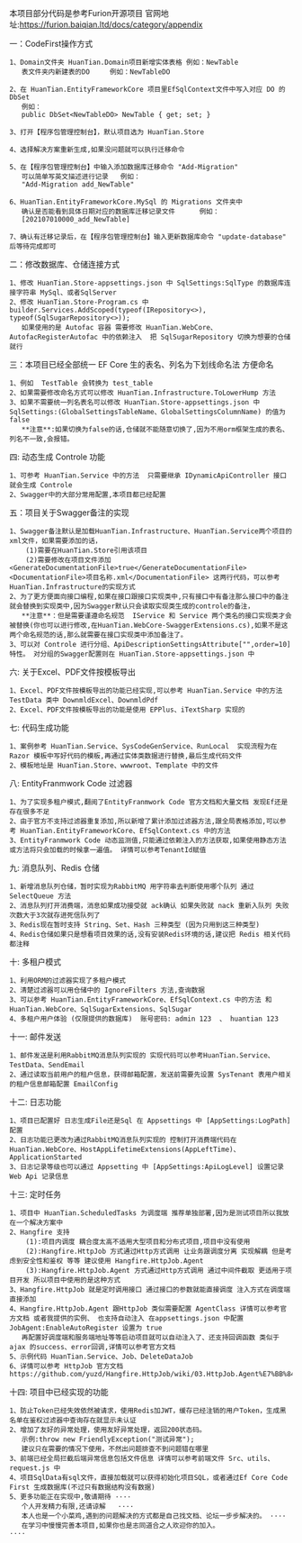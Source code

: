 本项目部分代码是参考Furion开源项目   官网地址:https://furion.baiqian.ltd/docs/category/appendix

一：CodeFirst操作方式

    1、Domain文件夹 HuanTian.Domain项目新增实体表格 例如：NewTable
	   表文件夹内新建表的DO     例如：NewTableDO

    2、在 HuanTian.EntityFrameworkCore 项目里EfSqlContext文件中写入对应 DO 的 DbSet
       例如：
       public DbSet<NewTableDO> NewTable { get; set; }

    3、打开【程序包管理控制台】，默认项目选为 HuanTian.Store

    4、选择解决方案重新生成,如果没问题就可以执行迁移命令

    5、在【程序包管理控制台】中输入添加数据库迁移命令 "Add-Migration"
       可以简单写英文描述进行记录   例如：
       "Add-Migration add_NewTable"

    6、HuanTian.EntityFrameworkCore.MySql 的 Migrations 文件夹中
       确认是否能看到具体日期对应的数据库迁移记录文件      例如：
       [202107010000_add_NewTable]

    7、确认有迁移记录后，在【程序包管理控制台】输入更新数据库命令 "update-database" 后等待完成即可

二：修改数据库、仓储连接方式

    1、修改 HuanTian.Store-appsettings.json 中 SqlSettings:SqlType 的数据库连接字符串 MySql、或者SqlServer
    2、修改 HuanTian.Store-Program.cs 中 builder.Services.AddScoped(typeof(IRepository<>), typeof(SqlSugarRepository<>)); 
       如果使用的是 Autofac 容器 需要修改 HuanTian.WebCore、AutofacRegisterAutofac 中的依赖注入  把 SqlSugarRepository 切换为想要的仓储就行

三：本项目已经全部统一 EF Core 生的表名、列名为下划线命名法  方便命名
    
    1、例如  TestTable 会转换为 test_table
    2、如果需要修改命名方式可以修改 HuanTian.Infrastructure.ToLowerHump 方法
    3、如果不需要统一列名表名可以修改 HuanTian.Store-appsettings.json 中 SqlSettings:(GlobalSettingsTableName、GlobalSettingsColumnName) 的值为 false 
       **注意**:如果切换为false的话,仓储就不能随意切换了,因为不用orm框架生成的表名、列名不一致,会报错。

四: 动态生成 Controle 功能

    1、可参考 HuanTian.Service 中的方法  只需要继承 IDynamicApiController 接口就会生成 Controle
    2、Swagger中的大部分常用配置,本项目都已经配置

五：项目关于Swagger备注的实现

    1、Swagger备注默认是加载HuanTian.Infrastructure、HuanTian.Service两个项目的xml文件，如果需要添加的话，
        (1)需要在HuanTian.Store引用该项目 
        (2)需要修改在项目文件添加 <GenerateDocumentationFile>true</GenerateDocumentationFile> <DocumentationFile>项目名称.xml</DocumentationFile> 这两行代码，可以参考HuanTian.Infrastructure的实现方式
    2、为了更方便面向接口编程,如果在接口跟接口实现类中,只有接口中有备注那么接口中的备注就会替换到实现类中,因为Swagger默认只会读取实现类生成的controle的备注，
       **注意**：但是需要谨遵命名规范  IService 和 Service 两个类名的接口实现类才会被替换(你也可以进行修改,在HuanTian.WebCore-SwaggerExtensions.cs),如果不是这两个命名规范的话,那么就需要在接口实现类中添加备注了。
    3、可以对 Controle 进行分组、ApiDescriptionSettingsAttribute["",order=10]特性。 对分组的Swagger配置则在 HuanTian.Store-appsettings.json 中

六: 关于Excel、PDF文件按模板导出

    1、Excel、PDF文件按模板导出的功能已经实现,可以参考 HuanTian.Service 中的方法 TestData 类中 DownmldExcel、DownmldPdf
	2、Excel、PDF文件按模板导出的功能是使用 EPPlus、iTextSharp 实现的

七: 代码生成功能
    
    1、案例参考 HuanTian.Service、SysCodeGenService、RunLocal  实现流程为在 Razor 模板中写好代码的模板,再通过实体类数据进行替换,最后生成代码文件 
    2、模板地址是 HuanTian.Store、wwwroot、Template 中的文件

八: EntityFranmwork Code 过滤器

    1、为了实现多租户模式,翻阅了EntityFranmwork Code 官方文档和大量文档 发现Ef还是存在很多不足
    2、由于官方不支持过滤器重复添加,所以新增了累计添加过滤器方法,跟全局表格添加,可以参考 HuanTian.EntityFrameworkCore、EfSqlContext.cs 中的方法
    3、EntityFranmwork Code 动态监测值,只能通过依赖注入的方法获取,如果使用静态方法或方法将只会加载的时候拿一遍值。 详情可以参考TenantId赋值

九: 消息队列、Redis 仓储
    
    1、新增消息队列仓储，暂时实现为RabbitMQ 用字符串去判断使用哪个队列 通过 SelectQueue 方法
    2、消息队列打开消费端，消息如果成功接受就 ack确认 如果失败就 nack 重新入队列 失败次数大于3次就存进死信队列了
    3、Redis现在暂时支持 String、Set、Hash 三种类型 (因为只用到这三种类型)
    4、Redis仓储如果只是想看项目效果的话,没有安装Redis环境的话,建议把 Redis 相关代码都注释 

十: 多租户模式

    1、利用ORM的过滤器实现了多租户模式
    2、清楚过滤器可以用仓储中的 IgnoreFilters 方法,查询数据
    3、可以参考 HuanTian.EntityFrameworkCore、EfSqlContext.cs 中的方法 和 HuanTian.WebCore、SqlSugarExtensions、SqlSugar
    4、多租户用户体验 (仅限提供的数据库)  账号密码: admin 123  、 huantian 123

十一: 邮件发送

    1、邮件发送是利用RabbitMQ消息队列实现的 实现代码可以参考HuanTian.Service、TestData、SendEmail
    2、通过读取当前用户的租户信息，获得邮箱配置，发送前需要先设置 SysTenant 表用户相关的租户信息邮箱配置 EmailConfig

十二: 日志功能
    
    1、项目已配置好 日志生成File还是Sql 在 Appsettings 中 [AppSettings:LogPath]配置
    2、日志功能已更改为通过RabbitMQ消息队列实现的 控制打开消费端代码在 HuanTian.WebCore、HostAppLifetimeExtensions(AppLeftTime)、ApplicationStarted
    3、日志记录等级也可以通过 Appsetting 中 [AppSettings:ApiLogLevel] 设置记录 Web Api 记录信息

十三: 定时任务

    1、项目中 HuanTian.ScheduledTasks 为调度端 推荐单独部署,因为是测试项目所以我放在一个解决方案中
    2、Hangfire 支持 
        (1):项目内调度 耦合度太高不适用大型项目和分布式项目,项目中没有使用
        (2):Hangfire.HttpJob 方式通过Http方式调用 让业务跟调度分离 实现解耦 但是考虑到安全性和鉴权 等等 建议使用 Hangfire.HttpJob.Agent
        (3):Hangfire.HttpJob.Agent 方式通过Http方式调用 通过中间件截取 更适用于项目开发 所以项目中使用的是这种方式
    3、Hangfire.HttpJob 就是定时调用接口 通过接口的参数就能直接调度 注入方式在调度端直接添加
    4、Hangfire.HttpJob.Agent 跟HttpJob 类似需要配置 AgentClass 详情可以参考官方文档 或者我提供的实例、 也支持自动注入 在appsettings.json 中配置 JobAgent:EnableAutoRegister 设置为 true
       再配置好调度端和服务端地址等等启动项目就可以自动注入了、还支持回调函数 类似于 ajax 的success、error回调,详情可以参考官方文档
    5、示例代码 HuanTian.Service、Job、DeleteDataJob 
    6、详情可以参考 HttpJob 官方文档 https://github.com/yuzd/Hangfire.HttpJob/wiki/03.HttpJob.Agent%E7%BB%84%E4%BB%B6%E4%BB%8B%E7%BB%8D%E4%BB%A5%E5%8F%8A%E5%A6%82%E4%BD%95%E4%BD%BF%E7%94%A8

十四: 项目中已经实现的功能

    1、防止Token已经失效依然被请求，使用Redis加JWT，缓存已经注销的用户Token，生成黑名单在鉴权过滤器中查询存在就显示未认证
    2、增加了友好的异常处理，使用友好异常处理，返回200状态码。
       示例:throw new FriendlyException("测试异常");  
       建议只在需要的情况下使用，不然出问题排查不到问题错在哪里
    3、前端已经全局拦截后端异常信息包括文件信息 详情可以参考前端文件 Src、utils、request.js 中
    4、项目SqlData有sql文件，直接加载就可以获得初始化项目SQL，或者通过Ef Core Code First 生成数据库(不过只有数据结构没有数据)
    5、更多功能正在实现中,敬请期待 ····   
       个人开发精力有限,还请谅解   ···· 
       本人也是一个小菜鸡,遇到的问题解决的方式都是自己找文档、论坛一步步解决的。 ····
       在学习中慢慢完善本项目,如果你也是志同道合之人欢迎你的加入。               ····
